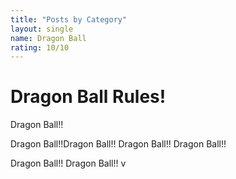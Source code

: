 ```yaml
---
title: "Posts by Category"
layout: single
name: Dragon Ball
rating: 10/10
---
```

# Dragon Ball Rules!
Dragon Ball!!

Dragon Ball!!Dragon Ball!!
Dragon Ball!!
Dragon Ball!!

Dragon Ball!!
Dragon Ball!!
v
